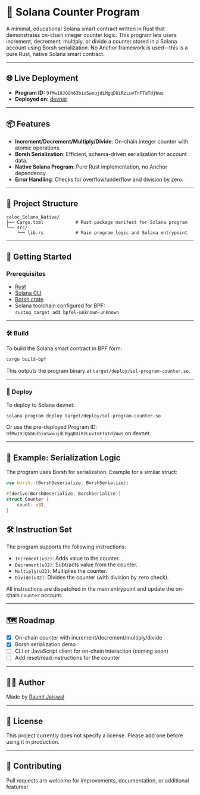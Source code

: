 # 🧮 Solana Counter Program

A minimal, educational Solana smart contract written in Rust that demonstrates on-chain integer counter logic. This program lets users increment, decrement, multiply, or divide a counter stored in a Solana account using Borsh serialization. No Anchor framework is used—this is a pure Rust, native Solana smart contract.

---

## 🌐 Live Deployment

- **Program ID:** `9fMw19JQGh63bioSwxujdLMgqDUiRzLuvTnFTaTdjWws`
- **Deployed on:** [devnet](https://solscan.io/account/9fMw19JQGh63bioSwxujdLMgqDUiRzLuvTnFTaTdjWws?cluster=devnet)

---

## 📦 Features

- **Increment/Decrement/Multiply/Divide**: On-chain integer counter with atomic operations.
- **Borsh Serialization**: Efficient, schema-driven serialization for account data.
- **Native Solana Program**: Pure Rust implementation, no Anchor dependency.
- **Error Handling**: Checks for overflow/underflow and division by zero.

---

## 📁 Project Structure

```
caloc_Solana_Native/
├── Cargo.toml            # Rust package manifest for Solana program
└── src/
    └── lib.rs            # Main program logic and Solana entrypoint
```

---

## 🚀 Getting Started

### Prerequisites

- [Rust](https://www.rust-lang.org/tools/install)
- [Solana CLI](https://docs.solana.com/cli/install-solana-cli-tools)
- [Borsh crate](https://crates.io/crates/borsh)
- Solana toolchain configured for BPF:  
  `rustup target add bpfel-unknown-unknown`

---

### 🛠 Build

To build the Solana smart contract in BPF form:

```bash
cargo build-bpf
```

This outputs the program binary at `target/deploy/sol-program-counter.so`.

---

### 🚀 Deploy

To deploy to Solana devnet:

```bash
solana program deploy target/deploy/sol-program-counter.so
```

Or use the pre-deployed Program ID:  
`9fMw19JQGh63bioSwxujdLMgqDUiRzLuvTnFTaTdjWws` on devnet.

---

## 🧩 Example: Serialization Logic

The program uses Borsh for serialization. Example for a similar struct:

```rust
use borsh::{BorshDeserialize, BorshSerialize};

#[derive(BorshDeserialize, BorshSerialize)]
struct Counter {
    count: u32,
}
```

## 🛠️ Instruction Set

The program supports the following instructions:

- `Increment(u32)`: Adds value to the counter.
- `Decrement(u32)`: Subtracts value from the counter.
- `Multiply(u32)`: Multiplies the counter.
- `Divide(u32)`: Divides the counter (with division by zero check).

All instructions are dispatched in the main entrypoint and update the on-chain `Counter` account.

---

## 🗺️ Roadmap

- [x] On-chain counter with increment/decrement/multiply/divide
- [x] Borsh serialization demo
- [ ] CLI or JavaScript client for on-chain interaction (coming soon)
- [ ] Add reset/read instructions for the counter

---

## 👨‍💻 Author

Made by [Raunit Jaiswal](https://github.com/raunit-dev)

---

## 📝 License

This project currently does not specify a license. Please add one before using it in production.

---

## 🤝 Contributing

Pull requests are welcome for improvements, documentation, or additional features!
